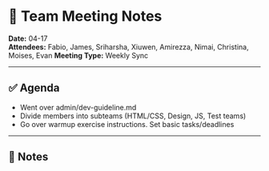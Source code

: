 # 📝 Team Meeting Notes

**Date:** 04-17   
**Attendees:**   Fabio, James, Sriharsha, Xiuwen, Amirezza, Nimai, Christina, Moises, Evan
**Meeting Type:** Weekly Sync

---

## ✅ Agenda

- Went over admin/dev-guideline.md
- Divide members into subteams (HTML/CSS, Design, JS, Test teams)
- Go over warmup exercise instructions. Set basic tasks/deadlines

---

## 📌 Notes
